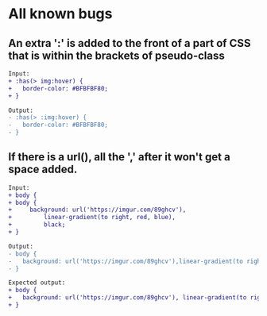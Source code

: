 # All known bugs
## An extra ':' is added to the front of a part of CSS that is within the brackets of pseudo-class
```diff
Input:
+ :has(> img:hover) {
+ 	border-color: #BFBFBF80;
+ }

Output:
- :has(> :img:hover) {
- 	border-color: #BFBFBF80;
- }
```
## If there is a url(), all the ',' after it won't get a space added.
```diff
Input:
+ body {
+ body {
+     background: url('https://imgur.com/89ghcv'),
+         linear-gradient(to right, red, blue),
+         black;
+ }

Output:
- body {
- 	background: url('https://imgur.com/89ghcv'),linear-gradient(to right,red,blue),black;
- }

Expected output:
+ body {
+ 	background: url('https://imgur.com/89ghcv'), linear-gradient(to right,red,blue), black;
+ }
```